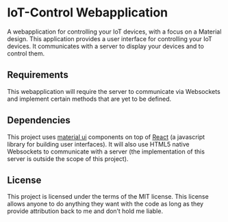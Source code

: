 # IoT-Control Webapplication
A webapplication for controlling your IoT devices, with a focus on a Material design. This application provides a user interface for controlling your IoT devices. It communicates with a server to display your devices and to control them.

## Requirements
This webapplication will require the server to communicate via Websockets and implement certain methods that are yet to be defined.

## Dependencies
This project uses [material ui](http://material-ui.com/#/) components on top of [React](http://facebook.github.io/react/) (a javascript library for building user interfaces). It will also use HTML5 native Websockets to communicate with a server (the implementation of this server is outside the scope of this project).

## License
This project is licensed under the terms of the MIT license. This license allows anyone to do anything they want with the code as long as they provide attribution back to me and don’t hold me liable.
